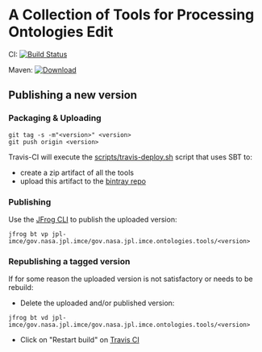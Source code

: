 # A Collection of Tools for Processing Ontologies Edit

CI: [![Build Status](https://travis-ci.org/JPL-IMCE/gov.nasa.jpl.imce.ontologies.tools.svg?branch=master)](https://travis-ci.org/JPL-IMCE/gov.nasa.jpl.imce.ontologies.tools)

Maven: [ ![Download](https://api.bintray.com/packages/jpl-imce/gov.nasa.jpl.imce/gov.nasa.jpl.imce.ontologies.tools/images/download.svg) ](https://bintray.com/jpl-imce/gov.nasa.jpl.imce/gov.nasa.jpl.imce.ontologies.tools/_latestVersion)

## Publishing a new version

### Packaging & Uploading

```shell
git tag -s -m"<version>" <version>
git push origin <version>
```

Travis-CI will execute the [scripts/travis-deploy.sh](scripts/travis-deploy.sh) script that uses SBT to:
- create a zip artifact of all the tools 
- upload this artifact to the [bintray repo](https://bintray.com/jpl-imce/gov.nasa.jpl.imce/gov.nasa.jpl.imce.ontologies.tools)

### Publishing

Use the [JFrog CLI](https://www.jfrog.com/getcli/) to publish the uploaded version:

```shell
jfrog bt vp jpl-imce/gov.nasa.jpl.imce/gov.nasa.jpl.imce.ontologies.tools/<version>
```

### Republishing a tagged version

If for some reason the uploaded version is not satisfactory or needs to be rebuild:

- Delete the uploaded and/or published version:

```shell
jfrog bt vd jpl-imce/gov.nasa.jpl.imce/gov.nasa.jpl.imce.ontologies.tools/<version>
```

- Click on "Restart build" on [Travis CI](https://travis-ci.org/JPL-IMCE/gov.nasa.jpl.imce.ontologies.tools)